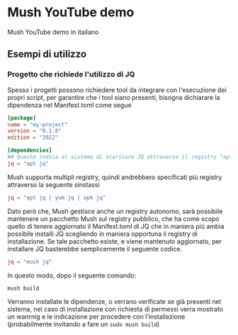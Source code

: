# Mush YouTube demo

Mush YouTube demo in itailano


## Esempi di utilizzo

### Progetto che richiede l'utilizzo di JQ

Spesso i progetti possono richiedere tool da integrare con l'esecuzione dei propri script, per garantire che i tool siano presenti, bisogna dichiarare la dipendenza nel Manifest.toml come segue

```toml
[package]
name = "my-project"
version = "0.1.0"
edition = "2022"

[dependencies]
## Questo indica al sistema di scaricare JQ attraverso il registry "apt"
jq = "apt jq"
```

Mush supporta multipli registry, quindi andrebbero specificati più registry attraverso la seguente sinstassi

```toml
jq = "apt jq | yum jq | apk jq"
```

Dato però che, Mush gestisce anche un registry autonomo, sarà possibile mantenere un pacchetto Mush sul registry pubblico, che ha come scopo quello di tenere aggiornato il Manifest.toml di JQ che in maniera più ambia possibile installi JQ scegliendo in maniera opportuna il registry di installazione. Se tale pacchetto esiste, e viene mantenuto aggiornato, per installare JQ basterebbe semplicemente il seguente codice.

```toml
jq = "mush jq"
```

In questo modo, dopo il seguente comando:

```shell
mush build
```

Verranno installate le dipendenze, o verrano verificate se già presenti nel sistema, nel caso di installazione con richiesta di permessi verra mostrato un wanrnig e le indicazione per procedere con l'installazione (probabilmente invitando a fare un `sudo mush build`)


